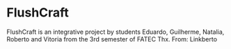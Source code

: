 # FlushCraft
FlushCraft is an integrative project by students Eduardo, Guilherme, Natalia, Roberto and Vitoria from the 3rd semester of FATEC
Thx.
From: Linkberto
